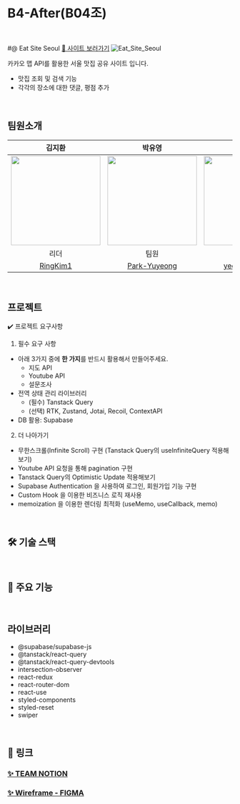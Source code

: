 # B4-After(B04조)
<br />

#@ Eat Site Seoul
[🔗 사이트 보러가기]()
![Eat_Site_Seoul](https://github.com/B4-AFTER-B04/outsourcing-project/assets/131237911/131b8eb2-4861-4c1c-9bec-a57f072b28a2)

카카오 맵 API를 활용한 서울 맛집 공유 사이트 입니다.
- 맛집 조회 및 검색 기능
- 각각의 장소에 대한 댓글, 평점 추가

<br />

## 팀원소개

|                                  김지환                                  |                                 박유영                                 |                                서예은                                |                                서주환                                |                                 양대우                                  |                                 유태                                  |
| :----------------------------------------------------------------------: | :--------------------------------------------------------------------: | :------------------------------------------------------------------: | :------------------------------------------------------------------: | :---------------------------------------------------------------------: | :---------------------------------------------------------------------: |
| <img src="https://avatars.githubusercontent.com/RingKim1" width="200"> | <img src="https://avatars.githubusercontent.com/Park-Yuyeong" width="200"> | <img src="https://avatars.githubusercontent.com/yeeunseo-dev" width="200"> | <img src="https://avatars.githubusercontent.com/JoohwanSeo" width="200"> | <img src="https://avatars.githubusercontent.com/DAEWOOYANG0310" width="200"> | <img src="https://avatars.githubusercontent.com/taeyun01" width="200"> |
|                                   리더                                   |                                  팀원                                  |                                팀원                                |                                 팀원                                 |                                  팀원                                   |                                  팀원                                   |
|               [RingKim1](https://github.com/RingKim1)                |                [Park-Yuyeong](https://github.com/Park-Yuyeong)                 |                 [yeeunseo-dev](https://github.com/yeeunseo-dev)                  |                 [JoohwanSeo](https://github.com/JoohwanSeo)                  |                [DAEWOOYANG0310](https://github.com/DAEWOOYANG0310)                |                [taeyun01](https://github.com/taeyun01)                |

<br />

## 프로젝트

✔️ 프로젝트 요구사항
1. 필수 요구 사항
  - 아래 3가지 중에 **한 가지**를 반드시 활용해서 만들어주세요.
    - 지도 API
    - Youtube API
    - 설문조사
  - 전역 상태 관리 라이브러리
    - (필수) Tanstack Query
    - (선택) RTK, Zustand, Jotai, Recoil, ContextAPI
- DB 활용: Supabase

2. 더 나아가기
  - 무한스크롤(Infinite Scroll) 구현 (Tanstack Query의 useInfiniteQuery 적용해보기)
- Youtube API 요청을 통해 pagination 구현
- Tanstack Query의 Optimistic Update 적용해보기
- Supabase Authentication 을 사용하여 로그인, 회원가입 기능 구현
- Custom Hook 을 이용한 비즈니스 로직 재사용
- memoization 을 이용한 렌더링 최적화 (useMemo, useCallback, memo)

<br />

## 🛠️ 기술 스택

<br />

## 📝 주요 기능

<br />

## 라이브러리
- @supabase/supabase-js
- @tanstack/react-query
- @tanstack/react-query-devtools
- intersection-observer
- react-redux
- react-router-dom
- react-use
- styled-components
- styled-reset
- swiper

<br />

## 🔗 링크

### [✨ TEAM NOTION](https://www.notion.so/teamsparta/B04-B4-AFTER-ad806c896c1c42d98ee68798035c7629)

### [✨ Wireframe - FIGMA](figma.com/design/ruwSp2UKvNBuN7NGENzeXt/B4?node-id=0-1&t=XFCuGFNl09qMdQHt-0)

<br />
